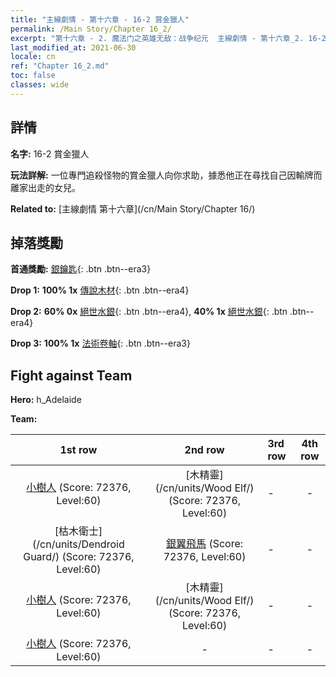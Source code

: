 ```yaml
---
title: "主線劇情 - 第十六章 - 16-2 賞金獵人"
permalink: /Main Story/Chapter 16_2/
excerpt: "第十六章 - 2. 魔法门之英雄无敌：战争纪元  主線劇情 - 第十六章_2. 16-2 賞金獵人"
last_modified_at: 2021-06-30
locale: cn
ref: "Chapter 16_2.md"
toc: false
classes: wide
---
```


## 詳情

 **名字:** 16-2 賞金獵人

 **玩法詳解:** 一位專門追殺怪物的賞金獵人向你求助，據悉他正在尋找自己因輸牌而離家出走的女兒。

 **Related to:** [主線劇情 第十六章](/cn/Main Story/Chapter 16/)

## 掉落獎勵

 **首通獎勵:** [銀鑰匙](/cn/Items/con_693/){: .btn .btn--era3}

 **Drop 1:** **100% 1x** [傳說木材](/cn/Items/mat_55/){: .btn .btn--era4}

 **Drop 2:** **60% 0x** [絕世水銀](/cn/Items/mat_49/){: .btn .btn--era4}, **40% 1x** [絕世水銀](/cn/Items/mat_49/){: .btn .btn--era4}

 **Drop 3:** **100% 1x** [法術卷軸](/cn/Items/con_694/){: .btn .btn--era3}


## Fight against Team
 **Hero:** h_Adelaide

 **Team:**


  | 1st row | 2nd row | 3rd row | 4th row |
  |:----:|:----:|:----|:----:|
  | [小樹人](/cn/units/Treant/) (Score: 72376, Level:60)  | [木精靈](/cn/units/Wood Elf/) (Score: 72376, Level:60)  | - | - |
  | [枯木衛士](/cn/units/Dendroid Guard/) (Score: 72376, Level:60)  | [銀翼飛馬](/cn/units/Pegasus/) (Score: 72376, Level:60)  | - | - |
  | [小樹人](/cn/units/Treant/) (Score: 72376, Level:60)  | [木精靈](/cn/units/Wood Elf/) (Score: 72376, Level:60)  | - | - |
  | [小樹人](/cn/units/Treant/) (Score: 72376, Level:60)  | - | - | - |


